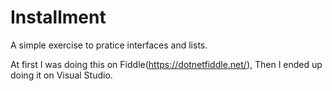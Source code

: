 # Installment
A simple exercise to pratice interfaces and lists.

At first I was doing this on Fiddle(https://dotnetfiddle.net/),
Then I ended up doing it on Visual Studio.
